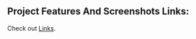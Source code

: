 ## Project Features And Screenshots Links:

<p>Check out <a href="https://drive.google.com/drive/folders/11cAOjtr-9J8sZEGBlLe-ugCHw3gUIQG7?usp=sharing" target="_blank">Links</a>.</p>


